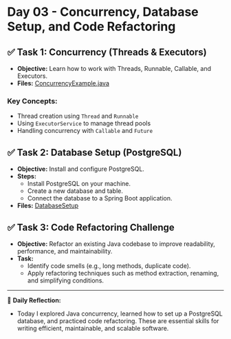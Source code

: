 # Day 03 - Concurrency, Database Setup, and Code Refactoring

## ✅ Task 1: Concurrency (Threads & Executors)
- **Objective:** Learn how to work with Threads, Runnable, Callable, and Executors.
- **Files:** [ConcurrencyExample.java](src/ConcurrencyExample.java)

### Key Concepts:
- Thread creation using `Thread` and `Runnable`
- Using `ExecutorService` to manage thread pools
- Handling concurrency with `Callable` and `Future`

## ✅ Task 2: Database Setup (PostgreSQL)
- **Objective:** Install and configure PostgreSQL.
- **Steps:**
    - Install PostgreSQL on your machine.
    - Create a new database and table.
    - Connect the database to a Spring Boot application.
- **Files:** [DatabaseSetup](DatabaseSetup/)

## ✅ Task 3: Code Refactoring Challenge
- **Objective:** Refactor an existing Java codebase to improve readability, performance, and maintainability.
- **Task:**
    - Identify code smells (e.g., long methods, duplicate code).
    - Apply refactoring techniques such as method extraction, renaming, and simplifying conditions.

---

🎯 **Daily Reflection:**
- Today I explored Java concurrency, learned how to set up a PostgreSQL database, and practiced code refactoring. These are essential skills for writing efficient, maintainable, and scalable software.